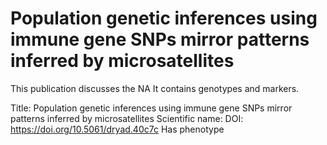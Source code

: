 # Population genetic inferences using immune gene SNPs mirror patterns inferred by microsatellites

This publication discusses the NA
It contains  genotypes and  markers.

Title: Population genetic inferences using immune gene SNPs mirror patterns inferred by microsatellites
Scientific name: 
DOI: https://doi.org/10.5061/dryad.40c7c
Has phenotype 

